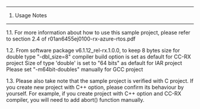 ---------------
1. Usage Notes
---------------
1.1. For more information about how to use this sample project, 
please refer to section 2.4 of r01an6455ej0100-rx-azure-rtos.pdf

1.2. From software package v6.1.12_rel-rx.1.0.0, to keep 8 bytes size for double type
 "-dbl_size=8" compiler build option is set as default for CC-RX project
 Size of type 'double' is set to "64 bits" as default for IAR project
 Please set "-m64bit-doubles" manually for GCC project

1.3. Please also take note that the sample project is verified with C project.
If you create new project with C++ option, please confirm its behaviour by yourself.
For example, if you create project with C++ option and CC-RX compiler, you will need to add abort() function manually.
